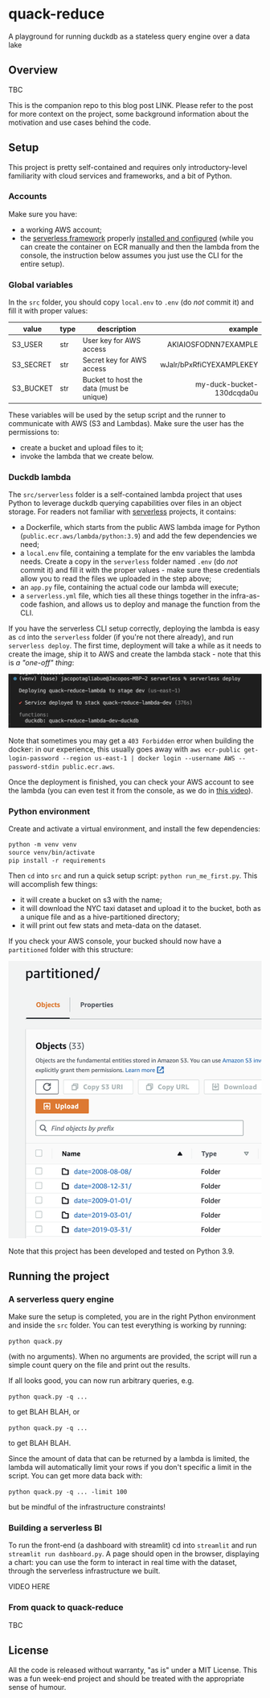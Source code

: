 # quack-reduce
A playground for running duckdb as a stateless query engine over a data lake

## Overview

TBC

This is the companion repo to this blog post LINK. Please refer to the post for more context on the project, some background information about the motivation and use cases behind the code.

## Setup

This project is pretty self-contained and requires only introductory-level familiarity with cloud services and frameworks, and a bit of Python.

### Accounts

Make sure you have:

* a working AWS account;
* the [serverless framework](https://www.serverless.com/framework/) properly [installed and configured](https://www.serverless.com/framework/docs/getting-started) (while you can create the container on ECR manually and then the lambda from the console, the instruction below assumes you just use the CLI for the entire setup).

### Global variables

In the `src` folder, you should copy `local.env` to `.env` (do *not* commit it) and fill it with proper values:

| value     | type | description                                          |                   example |
|-----------|------|------------------------------------------------------|--------------------------:|
| S3_USER   | str  | User key for AWS access                              | AKIAIOSFODNN7EXAMPLE      |
| S3_SECRET | str  | Secret key for AWS access                            | wJalr/bPxRfiCYEXAMPLEKEY  |
| S3_BUCKET | str  | Bucket to host the data (must be unique) | my-duck-bucket-130dcqda0u |

These variables will be used by the setup script and the runner to communicate with AWS (S3 and Lambdas). Make sure the user has the permissions to:

* create a bucket and upload files to it;
* invoke the lambda that we create below.

### Duckdb lambda

The `src/serverless` folder is a self-contained lambda project that uses Python to leverage duckdb querying capabilities over files in an object storage. For readers not familiar with [serverless](https://www.serverless.com/framework/) projects, it contains:

* a Dockerfile, which starts from the public AWS lambda image for Python (`public.ecr.aws/lambda/python:3.9`) and add the few dependencies we need;
* a `local.env` file, containing a template for the env variables the lambda needs. Create a copy in the `serverless` folder named `.env` (do *not* commit it) and fill it with the proper values - make sure these credentials allow you to read the files we uploaded in the step above;
* an `app.py` file, containing the actual code our lambda will execute;
* a `serverless.yml` file, which ties all these things together in the infra-as-code fashion, and allows us to deploy and manage the function from the CLI.

If you have the serverless CLI setup correctly, deploying the lambda is easy as `cd` into the `serverless` folder (if you're not there already), and run `serverless deploy`. The first time, deployment will take a while as it needs to create the image, ship it to AWS and create the lambda stack - note that this is _a "one-off" thing_: 

![Confirmation in the terminal of the successful creation of our lambda.](images/serverless.png)

Note that sometimes you may get a `403 Forbidden` error when building the docker: in our experience, this usually goes away with `aws ecr-public get-login-password --region us-east-1 | docker login --username AWS --password-stdin public.ecr.aws`.

Once the deployment is finished, you can check your AWS account to see the lambda (you can even test it from the console, as we do in [this video](https://www.loom.com/share/97785a387af84924b830b9e0f35d8a1e)).

### Python environment

Create and activate a virtual environment, and install the few dependencies:

```
python -m venv venv
source venv/bin/activate
pip install -r requirements
```

Then `cd` into `src` and run a quick setup script: `python run_me_first.py`. This will accomplish few things:

* it will create a bucket on s3 with the name;
* it will download the NYC taxi dataset and upload it to the bucket, both as a unique file and as a hive-partitioned directory;
* it will print out few stats and meta-data on the dataset.

If you check your AWS console, your bucked should now have a `partitioned` folder with this structure:

![Bucket partitioning after the upload.](images/s3.png)

Note that this project has been developed and tested on Python 3.9.

## Running the project

### A serverless query engine

Make sure the setup is completed, you are in the right Python environment and inside the `src` folder. You can test everything is working by running:

`python quack.py`

(with no arguments). When no arguments are provided, the script will run a simple count query on the file and print out the results.

If all looks good, you can now run arbitrary queries, e.g.

`python quack.py -q ...`

to get BLAH BLAH, or 

`python quack.py -q ...`

to get BLAH BLAH.

Since the amount of data that can be returned by a lambda is limited, the lambda will automatically limit your rows if you don't specific a limit in the script. You can get more data back with:

`python quack.py -q ... -limit 100`

but be mindful of the infrastructure constraints!

### Building a serverless BI



To run the front-end (a dashboard with streamlit) cd into `streamlit` and run `streamlit run dashboard.py`. A page should open in the browser, displaying a chart: you can use the form to interact in real time with the dataset, through the serverless infrastructure we built.

VIDEO HERE

### From quack to quack-reduce

TBC

## License

All the code is released without warranty, "as is" under a MIT License. This was a fun week-end project and should be treated with the appropriate sense of humour.